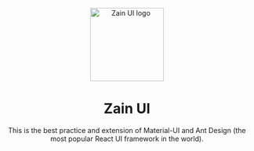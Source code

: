 <p align="center">
    <a href="https://github.com/zain-ui/zain-ui" target="_blank">
        <img width="150" src="https://raw.githubusercontent.com/zain-ui/zain-ui/master/assets/logo/zain-ui-blue-1.svg" alt="Zain UI logo">
    </a>
</p>

<h1 align="center">Zain UI</h1>

<div align="center">

This is the best practice and extension of Material-UI and Ant Design (the most popular React UI framework in the world).

</div>
